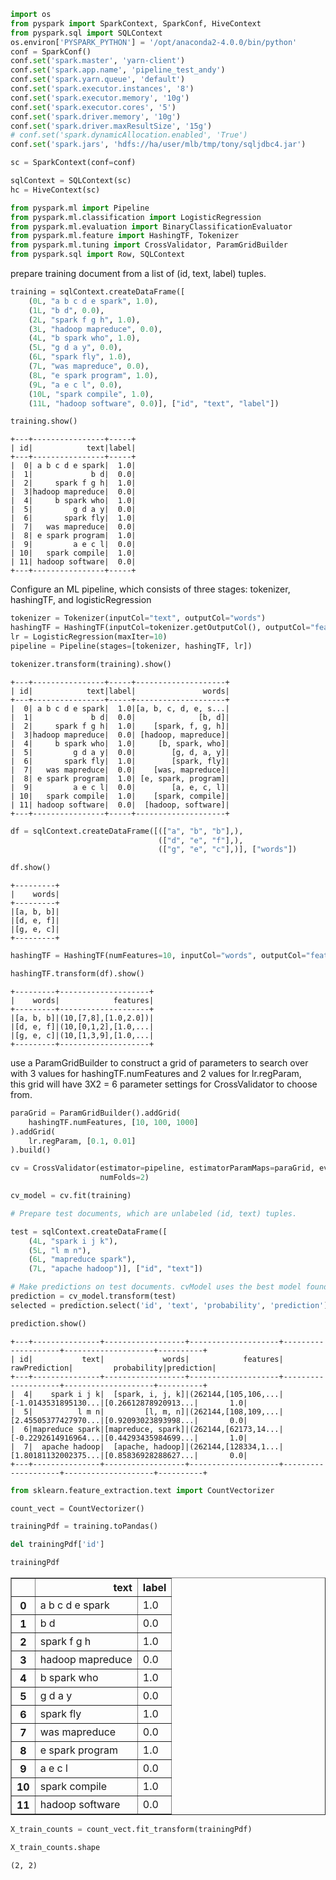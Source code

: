 

```python
import os
from pyspark import SparkContext, SparkConf, HiveContext
from pyspark.sql import SQLContext
os.environ['PYSPARK_PYTHON'] = '/opt/anaconda2-4.0.0/bin/python'
conf = SparkConf()
conf.set('spark.master', 'yarn-client')
conf.set('spark.app.name', 'pipeline_test_andy')
conf.set('spark.yarn.queue', 'default')
conf.set('spark.executor.instances', '8')
conf.set('spark.executor.memory', '10g')
conf.set('spark.executor.cores', '5')
conf.set('spark.driver.memory', '10g')
conf.set('spark.driver.maxResultSize', '15g')
# conf.set('spark.dynamicAllocation.enabled', 'True')
conf.set('spark.jars', 'hdfs://ha/user/mlb/tmp/tony/sqljdbc4.jar')

sc = SparkContext(conf=conf)

sqlContext = SQLContext(sc)
hc = HiveContext(sc)
```


```python
from pyspark.ml import Pipeline
from pyspark.ml.classification import LogisticRegression
from pyspark.ml.evaluation import BinaryClassificationEvaluator
from pyspark.ml.feature import HashingTF, Tokenizer
from pyspark.ml.tuning import CrossValidator, ParamGridBuilder
from pyspark.sql import Row, SQLContext
```

prepare training document from a list of (id, text, label) tuples.


```python
training = sqlContext.createDataFrame([
    (0L, "a b c d e spark", 1.0),
    (1L, "b d", 0.0),
    (2L, "spark f g h", 1.0),
    (3L, "hadoop mapreduce", 0.0),
    (4L, "b spark who", 1.0),
    (5L, "g d a y", 0.0),
    (6L, "spark fly", 1.0),
    (7L, "was mapreduce", 0.0),
    (8L, "e spark program", 1.0),
    (9L, "a e c l", 0.0),
    (10L, "spark compile", 1.0),
    (11L, "hadoop software", 0.0)], ["id", "text", "label"])
```


```python
training.show()
```

    +---+----------------+-----+
    | id|            text|label|
    +---+----------------+-----+
    |  0| a b c d e spark|  1.0|
    |  1|             b d|  0.0|
    |  2|     spark f g h|  1.0|
    |  3|hadoop mapreduce|  0.0|
    |  4|     b spark who|  1.0|
    |  5|         g d a y|  0.0|
    |  6|       spark fly|  1.0|
    |  7|   was mapreduce|  0.0|
    |  8| e spark program|  1.0|
    |  9|         a e c l|  0.0|
    | 10|   spark compile|  1.0|
    | 11| hadoop software|  0.0|
    +---+----------------+-----+
    


Configure an ML pipeline, which consists of three stages: tokenizer, hashingTF, and logisticRegression


```python
tokenizer = Tokenizer(inputCol="text", outputCol="words")
hashingTF = HashingTF(inputCol=tokenizer.getOutputCol(), outputCol="features")
lr = LogisticRegression(maxIter=10)
pipeline = Pipeline(stages=[tokenizer, hashingTF, lr])
```


```python
tokenizer.transform(training).show()
```

    +---+----------------+-----+--------------------+
    | id|            text|label|               words|
    +---+----------------+-----+--------------------+
    |  0| a b c d e spark|  1.0|[a, b, c, d, e, s...|
    |  1|             b d|  0.0|              [b, d]|
    |  2|     spark f g h|  1.0|    [spark, f, g, h]|
    |  3|hadoop mapreduce|  0.0| [hadoop, mapreduce]|
    |  4|     b spark who|  1.0|     [b, spark, who]|
    |  5|         g d a y|  0.0|        [g, d, a, y]|
    |  6|       spark fly|  1.0|        [spark, fly]|
    |  7|   was mapreduce|  0.0|    [was, mapreduce]|
    |  8| e spark program|  1.0| [e, spark, program]|
    |  9|         a e c l|  0.0|        [a, e, c, l]|
    | 10|   spark compile|  1.0|    [spark, compile]|
    | 11| hadoop software|  0.0|  [hadoop, software]|
    +---+----------------+-----+--------------------+
    



```python
df = sqlContext.createDataFrame([(["a", "b", "b"],),
                                 (["d", "e", "f"],),
                                 (["g", "e", "c"],)], ["words"])
```


```python
df.show()
```

    +---------+
    |    words|
    +---------+
    |[a, b, b]|
    |[d, e, f]|
    |[g, e, c]|
    +---------+
    



```python
hashingTF = HashingTF(numFeatures=10, inputCol="words", outputCol="features")
```


```python
hashingTF.transform(df).show()
```

    +---------+--------------------+
    |    words|            features|
    +---------+--------------------+
    |[a, b, b]|(10,[7,8],[1.0,2.0])|
    |[d, e, f]|(10,[0,1,2],[1.0,...|
    |[g, e, c]|(10,[1,3,9],[1.0,...|
    +---------+--------------------+
    


use a ParamGridBuilder to construct a grid of parameters to search over  
with 3 values for hashingTF.numFeatures and 2 values for lr.regParam,  
this grid will have 3X2 = 6 parameter settings for CrossValidator to choose from.


```python
paraGrid = ParamGridBuilder().addGrid(
    hashingTF.numFeatures, [10, 100, 1000]
).addGrid(
    lr.regParam, [0.1, 0.01]
).build()
```


```python
cv = CrossValidator(estimator=pipeline, estimatorParamMaps=paraGrid, evaluator=BinaryClassificationEvaluator(),
                    numFolds=2)
```


```python
cv_model = cv.fit(training)
```


```python
# Prepare test documents, which are unlabeled (id, text) tuples.
```


```python
test = sqlContext.createDataFrame([
    (4L, "spark i j k"),
    (5L, "l m n"),
    (6L, "mapreduce spark"),
    (7L, "apache hadoop")], ["id", "text"])
```


```python
# Make predictions on test documents. cvModel uses the best model found (lrModel).
prediction = cv_model.transform(test)
selected = prediction.select('id', 'text', 'probability', 'prediction')
```


```python
prediction.show()
```

    +---+---------------+------------------+--------------------+--------------------+--------------------+----------+
    | id|           text|             words|            features|       rawPrediction|         probability|prediction|
    +---+---------------+------------------+--------------------+--------------------+--------------------+----------+
    |  4|    spark i j k|  [spark, i, j, k]|(262144,[105,106,...|[-1.0143531895130...|[0.26612878920913...|       1.0|
    |  5|          l m n|         [l, m, n]|(262144,[108,109,...|[2.45505377427970...|[0.92093023893998...|       0.0|
    |  6|mapreduce spark|[mapreduce, spark]|(262144,[62173,14...|[-0.2292614916964...|[0.44293435984699...|       1.0|
    |  7|  apache hadoop|  [apache, hadoop]|(262144,[128334,1...|[1.80181132002375...|[0.85836928288627...|       0.0|
    +---+---------------+------------------+--------------------+--------------------+--------------------+----------+
    



```python
from sklearn.feature_extraction.text import CountVectorizer
```


```python
count_vect = CountVectorizer()
```


```python
trainingPdf = training.toPandas()
```


```python
del trainingPdf['id']
```


```python
trainingPdf
```




<div>
<table border="1" class="dataframe">
  <thead>
    <tr style="text-align: right;">
      <th></th>
      <th>text</th>
      <th>label</th>
    </tr>
  </thead>
  <tbody>
    <tr>
      <th>0</th>
      <td>a b c d e spark</td>
      <td>1.0</td>
    </tr>
    <tr>
      <th>1</th>
      <td>b d</td>
      <td>0.0</td>
    </tr>
    <tr>
      <th>2</th>
      <td>spark f g h</td>
      <td>1.0</td>
    </tr>
    <tr>
      <th>3</th>
      <td>hadoop mapreduce</td>
      <td>0.0</td>
    </tr>
    <tr>
      <th>4</th>
      <td>b spark who</td>
      <td>1.0</td>
    </tr>
    <tr>
      <th>5</th>
      <td>g d a y</td>
      <td>0.0</td>
    </tr>
    <tr>
      <th>6</th>
      <td>spark fly</td>
      <td>1.0</td>
    </tr>
    <tr>
      <th>7</th>
      <td>was mapreduce</td>
      <td>0.0</td>
    </tr>
    <tr>
      <th>8</th>
      <td>e spark program</td>
      <td>1.0</td>
    </tr>
    <tr>
      <th>9</th>
      <td>a e c l</td>
      <td>0.0</td>
    </tr>
    <tr>
      <th>10</th>
      <td>spark compile</td>
      <td>1.0</td>
    </tr>
    <tr>
      <th>11</th>
      <td>hadoop software</td>
      <td>0.0</td>
    </tr>
  </tbody>
</table>
</div>




```python
X_train_counts = count_vect.fit_transform(trainingPdf)
```


```python
X_train_counts.shape
```




    (2, 2)




```python

```
